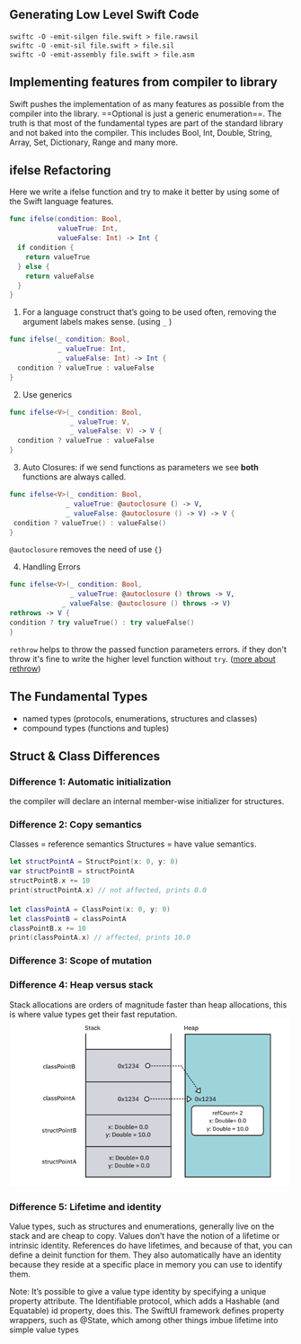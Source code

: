 ## Generating Low Level Swift Code
```Shell
swiftc -O -emit-silgen file.swift > file.rawsil
swiftc -O -emit-sil file.swift > file.sil
swiftc -O -emit-assembly file.swift > file.asm
```

## Implementing features from compiler to library
Swift pushes the implementation of as many features as possible from the compiler into the library. ==Optional is just a generic enumeration==. The truth is that most of the fundamental types are part of the standard library and not baked into the compiler. This includes Bool, Int, Double, String, Array, Set, Dictionary, Range and many more.

## ifelse Refactoring
Here we  write a ifelse function and try to make it better by using some of the Swift language features.
```Swift
func ifelse(condition: Bool,
            valueTrue: Int,
            valueFalse: Int) -> Int {
  if condition {
    return valueTrue
  } else {
    return valueFalse
  }
}
```
1) For a language construct that’s going to be used often, removing the argument labels makes sense. (using `_` ) 
```Swift
func ifelse(_ condition: Bool,
            _ valueTrue: Int,
            _ valueFalse: Int) -> Int {
  condition ? valueTrue : valueFalse
}
```
2) Use generics
``` Swift
func ifelse<V>(_ condition: Bool,
               _ valueTrue: V,
               _ valueFalse: V) -> V {
  condition ? valueTrue : valueFalse
}
```
3) Auto Closures:
 if we send functions as parameters we see **both** functions are always called.
 ```Swift
 func ifelse<V>(_ condition: Bool,
               _ valueTrue: @autoclosure () -> V,
               _ valueFalse: @autoclosure () -> V) -> V {
  condition ? valueTrue() : valueFalse()
}
```
`@autoclosure` removes the need of use `{}`

4) Handling Errors
``` Swift
func ifelse<V>(_ condition: Bool,
               _ valueTrue: @autoclosure () throws -> V,
             _ valueFalse: @autoclosure () throws -> V)
rethrows -> V {
condition ? try valueTrue() : try valueFalse()
}
```
`rethrow` helps to throw the passed function parameters errors. if they don't throw it's fine to write the higher level function without `try`. ([more about rethrow](https://www.avanderlee.com/swift/rethrows/))

## The Fundamental Types
* named types (protocols, enumerations, structures and classes)
* compound types (functions and tuples)

## Struct & Class Differences
### Difference 1: Automatic initialization
the compiler will declare an internal member-wise initializer for structures.
### Difference 2: Copy semantics
Classes = reference semantics
Structures = have value semantics.
```Swift
let structPointA = StructPoint(x: 0, y: 0)
var structPointB = structPointA
structPointB.x += 10
print(structPointA.x) // not affected, prints 0.0

let classPointA = ClassPoint(x: 0, y: 0)
let classPointB = classPointA
classPointB.x += 10
print(classPointA.x) // affected, prints 10.0
```
### Difference 3: Scope of mutation
### Difference 4: Heap versus stack
Stack allocations are orders of magnitude faster than heap allocations, this is where value types get their fast reputation.
![Heap VS Stack](attachments/heap-vs-stack.png)
### Difference 5: Lifetime and identity
Value types, such as structures and enumerations, generally live on the stack and are cheap to copy. Values don’t have the notion of a lifetime or intrinsic identity. References do have lifetimes, and because of that, you can define a deinit function for them. They also automatically have an identity because they reside at a specific place in memory you can use to identify them.

Note: It’s possible to give a value type identity by specifying a unique property attribute. The Identifiable protocol, which adds a Hashable (and Equatable) id property, does this. The SwiftUI framework defines property wrappers, such as @State, which among other things imbue lifetime into simple value types